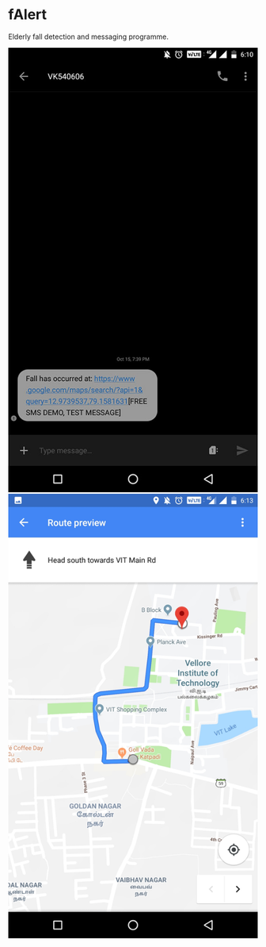 # fAlert
Elderly fall detection and messaging programme.

![Screenshot](/Screenshot_20181106-181042.jpg)   ![Screenshot](/Screenshot_20181106-181319.jpg)